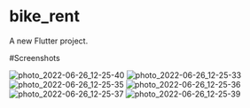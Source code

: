 # bike_rent

A new Flutter project.

#Screenshots


![photo_2022-06-26_12-25-40](https://user-images.githubusercontent.com/74760068/175803179-35956631-56e0-479d-9c45-aa1bccc18130.jpg)
![photo_2022-06-26_12-25-33](https://user-images.githubusercontent.com/74760068/175803180-9fca2d4d-9dd0-465b-bbb3-3c8f7efb7ee9.jpg)
![photo_2022-06-26_12-25-35](https://user-images.githubusercontent.com/74760068/175803181-fee0dd58-99db-48fb-8d93-4cc4fd4ff42e.jpg)
![photo_2022-06-26_12-25-36](https://user-images.githubusercontent.com/74760068/175803183-aa0155b8-db0e-44e3-838a-4eb383acc173.jpg)
![photo_2022-06-26_12-25-37](https://user-images.githubusercontent.com/74760068/175803184-2076fa13-e3b8-4d5a-988c-d1f562f3113c.jpg)
![photo_2022-06-26_12-25-39](https://user-images.githubusercontent.com/74760068/175803185-ab5e571b-1f3e-4f15-87e7-414c8cbf380d.jpg)
